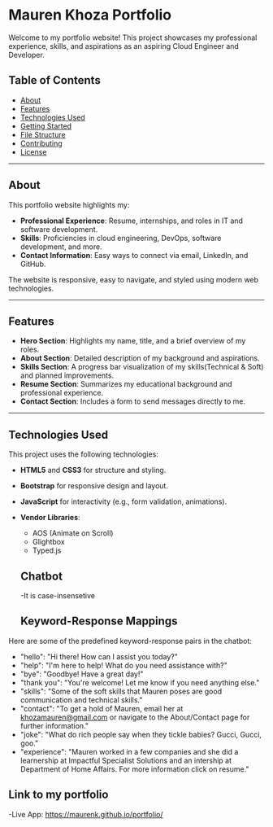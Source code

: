 # Mauren Khoza Portfolio

Welcome to my portfolio website! This project showcases my professional experience, skills, and aspirations as an aspiring Cloud Engineer and Developer.

## Table of Contents
- [About](#about)
- [Features](#features)
- [Technologies Used](#technologies-used)
- [Getting Started](#getting-started)
- [File Structure](#file-structure)
- [Contributing](#contributing)
- [License](#license)

---

## About
This portfolio website highlights my:
- **Professional Experience**: Resume, internships, and roles in IT and software development.
- **Skills**: Proficiencies in cloud engineering, DevOps, software development, and more.
- **Contact Information**: Easy ways to connect via email, LinkedIn, and GitHub.

The website is responsive, easy to navigate, and styled using modern web technologies.

---

## Features
- **Hero Section**: Highlights my name, title, and a brief overview of my roles.
- **About Section**: Detailed description of my background and aspirations.
- **Skills Section**: A progress bar visualization of my skills(Technical & Soft) and planned improvements.
- **Resume Section**: Summarizes my educational background and professional experience.
- **Contact Section**: Includes a form to send messages directly to me.

---

## Technologies Used
This project uses the following technologies:
- **HTML5** and **CSS3** for structure and styling.
- **Bootstrap** for responsive design and layout.
- **JavaScript** for interactivity (e.g., form validation, animations).
- **Vendor Libraries**:
  - AOS (Animate on Scroll)
  - Glightbox
  - Typed.js
 
  ## Chatbot
  -It is case-insensetive
  ## Keyword-Response Mappings
Here are some of the predefined keyword-response pairs in the chatbot:

- "hello": "Hi there! How can I assist you today?"
- "help": "I'm here to help! What do you need assistance with?"
- "bye": "Goodbye! Have a great day!"
- "thank you": "You're welcome! Let me know if you need anything else."
- "skills": "Some of the soft skills that Mauren poses are good communication and technical skills."
- "contact": "To get a hold of Mauren, email her at khozamauren@gmail.com or navigate to the About/Contact page for further information."
- "joke": "What do rich people say when they tickle babies? Gucci, Gucci, goo."
- "experience": "Mauren worked in a few companies and she did a learnership at Impactful Specialist Solutions and an intership at Department of Home Affairs. For more information click on resume."


## Link to my portfolio
-Live App: https://maurenk.github.io/portfolio/
